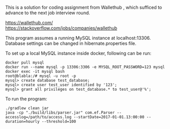 This is a solution for coding assignment from Wallethub , which sufficed to advance to the next job interview round.

https://wallethub.com/
https://stackoverflow.com/jobs/companies/wallethub

This program assumes a running MySQL instance at localhost:13306.
Database settings can be changed in hibernate.properties file.

To set up a local MySQL instance inside docker, following can be run:

```
docker pull mysql
docker run --name mysql -p 13306:3306 -e MYSQL_ROOT_PASSWORD=123 mysql
docker exec -it mysql bash
root@blabla:/# mysql -u root -p
mysql> create database test_database;
mysql> create user test_user identified by '123';
mysql> grant all privileges on test_database.* to test_user@'%';
```

To run the program:

```
./gradlew clean jar
java -cp "./build/libs/parser.jar" com.ef.Parser --accesslog=/path/to/access.log --startDate=2017-01-01.13:00:00 --duration=hourly --threshold=100
```
